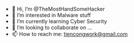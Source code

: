 - 👋 Hi, I’m @TheMostHandSomeHacker
- 👀 I’m interested in Malware stuff
- 🌱 I’m currently learning Cyber Security
- 💞️ I’m looking to collaborate on ...
- 📫 How to reach me: tiencongwork@gmail.com

<!---
TheMostHandSomeHacker/TheMostHandSomeHacker is a ✨ special ✨ repository because its `README.md` (this file) appears on your GitHub profile.
You can click the Preview link to take a look at your changes.
--->
